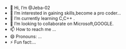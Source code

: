 - 👋 Hi, I’m @Jeba-02
- 👀 I’m interested in gaining skills,become a pro coder...
- 🌱 I’m currently learning C,C++ .
- 💞️ I’m looking to collaborate on Microsoft,GOOGLE.
- 📫 How to reach me ...
- 😄 Pronouns: ...
- ⚡ Fun fact:...

<!---
Jeba-02/Jeba-02 is a ✨ special ✨ repository because its `README.md` (this file) appears on your GitHub profile.
You can click the Preview link to take a look at your changes.
--->
